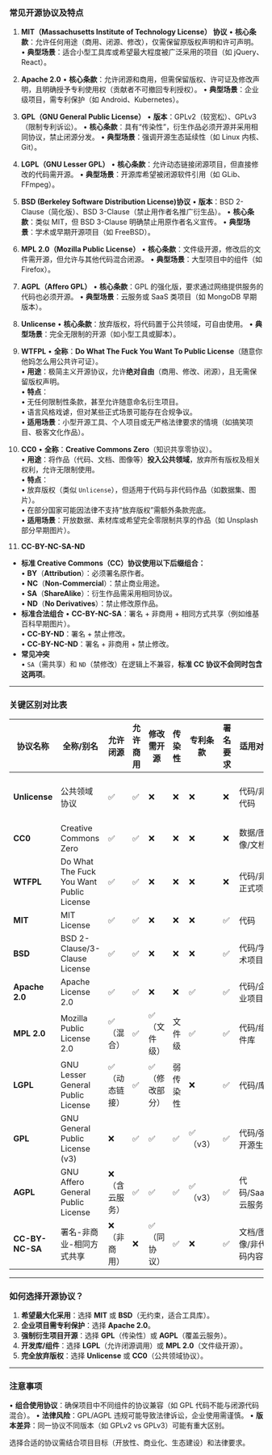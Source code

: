 
### **常见开源协议及特点**
1. **MIT（Massachusetts Institute of Technology License​） 协议**
   • **核心条款**：允许任何用途（商用、闭源、修改），仅需保留原版权声明和许可声明。
   • **典型场景**：适合小型工具库或希望最大程度被广泛采用的项目（如 jQuery、React）。

2. **Apache 2.0**
   • **核心条款**：允许闭源和商用，但需保留版权、许可证及修改声明，且明确授予专利使用权（贡献者不可撤回专利授权）。
   • **典型场景**：企业级项目，需专利保护（如 Android、Kubernetes）。

3. **GPL（GNU General Public License）**
   • **版本**：GPLv2（较宽松）、GPLv3（限制专利诉讼）。
   • **核心条款**：具有“传染性”，衍生作品必须开源并采用相同协议，禁止闭源分发。
   • **典型场景**：强调开源生态延续性（如 Linux 内核、Git）。

4. **LGPL（GNU Lesser GPL）**
   • **核心条款**：允许动态链接闭源项目，但直接修改的代码需开源。
   • **典型场景**：开源库希望被闭源软件引用（如 GLib、FFmpeg）。

5. **BSD (Berkeley Software Distribution License​)协议**
   • **版本**：BSD 2-Clause（简化版）、BSD 3-Clause（禁止用作者名推广衍生品）。
   • **核心条款**：类似 MIT，但 BSD 3-Clause 明确禁止用原作者名义宣传。
   • **典型场景**：学术或早期开源项目（如 FreeBSD）。

6. **MPL 2.0（Mozilla Public License）**
   • **核心条款**：文件级开源，修改后的文件需开源，但允许与其他代码混合闭源。
   • **典型场景**：大型项目中的组件（如 Firefox）。

7. **AGPL（Affero GPL）**
   • **核心条款**：GPL 的强化版，要求通过网络提供服务的代码也必须开源。
   • **典型场景**：云服务或 SaaS 类项目（如 MongoDB 早期版本）。

8. **Unlicense**
   • **核心条款**：放弃版权，将代码置于公共领域，可自由使用。
   • **典型场景**：完全无限制的开源（如小型工具或脚本）。

9. **WTFPL**
   • **全称**：**Do What The Fuck You Want To Public License**（随意你他妈怎么用公共许可证）。  
   • **用途**：极简主义开源协议，允许**绝对自由**（商用、修改、闭源），且无需保留版权声明。  
   • **特点**：  
   • 无任何限制性条款，甚至允许随意命名衍生项目。  
   • 语言风格戏谑，但对某些正式场景可能存在合规争议。  
   • **适用场景**：小型开源工具、个人项目或无严格法律要求的情境（如搞笑项目、极客文化作品）。  

10. **CC0**
   • **全称**：**Creative Commons Zero**（知识共享零协议）。  
   • **用途**：将作品（代码、文档、图像等）**投入公共领域**，放弃所有版权及相关权利，允许无限制使用。  
   • **特点**：  
   • 放弃版权（类似 `Unlicense`），但适用于代码与非代码作品（如数据集、图片）。  
   • 在部分国家可能因法律不支持“放弃版权”需额外条款兜底。  
   • **适用场景**：开放数据、素材库或希望完全零限制共享的作品（如 Unsplash 部分早期图片）。  

11. **CC-BY-NC-SA-ND**
   - **标准 Creative Commons（CC）协议使用以下后缀组合：**   
      • **BY**（**Attribution**）：必须署名原作者。  
      • **NC**（**Non-Commercial**）：禁止商业用途。  
      • **SA**（**ShareAlike**）：衍生作品需采用相同协议。  
      • **ND**（**No Derivatives**）：禁止修改原作品。  
   - **标准合法组合**
      • **CC-BY-NC-SA**：署名 + 非商用 + 相同方式共享（例如维基百科早期图片）。  
      • **CC-BY-ND**：署名 + 禁止修改。  
      • **CC-BY-NC-ND**：署名 + 非商用 + 禁止修改。  
   - **常见冲突**  
      • `SA`（需共享）和 `ND`（禁修改）在逻辑上不兼容，**标准 CC 协议不会同时包含这两项**。  

---

### **关键区别对比表**
| 协议名称            | 全称/别名                            | 允许闭源 | 允许商用 | 修改需开源 | 传染性 | 专利条款 | 署名要求 | 适用对象              | 严格程度排名 |
|---------------------|--------------------------------------|----------|----------|------------|--------|----------|----------|-----------------------|--------------|
| **Unlicense**        | 公共领域协议                         | ✅        | ✅        | ❌          | ❌      | ❌        | ❌        | 代码/非代码           | 1（最宽松）  |
| **CC0**              | Creative Commons Zero                | ✅        | ✅        | ❌          | ❌      | ❌        | ❌        | 数据/图像/文档         | 2            |
| **WTFPL**            | Do What The Fuck You Want Public License | ✅        | ✅        | ❌          | ❌      | ❌        | ❌        | 代码/非正式项目        | 3            |
| **MIT**              | MIT License                          | ✅        | ✅        | ❌          | ❌      | ❌        | ✅        | 代码                  | 4            |
| **BSD**              | BSD 2-Clause/3-Clause License        | ✅        | ✅        | ❌          | ❌      | ❌        | ✅        | 代码/学术项目          | 5            |
| **Apache 2.0**       | Apache License 2.0                   | ✅        | ✅        | ❌          | ❌      | ✅        | ✅        | 代码/企业项目          | 6            |
| **MPL 2.0**          | Mozilla Public License 2.0           | ✅（混合）| ✅        | ✅（文件级）| 文件级 | ✅        | ✅        | 代码/组件库            | 7            |
| **LGPL**             | GNU Lesser General Public License    | ✅（动态链接）| ✅    | ✅（修改部分）| 弱传染性 | ❌      | ✅        | 代码/库               | 8            |
| **GPL**              | GNU General Public License (v3)      | ❌        | ✅        | ✅          | ✅      | ✅（v3）  | ✅        | 代码/强开源生态        | 9            |
| **AGPL**             | GNU Affero General Public License    | ❌（含云服务）| ✅    | ✅          | ✅      | ✅（v3）  | ✅        | 代码/SaaS/云服务       | 10           |
| **CC-BY-NC-SA**      | 署名-非商业-相同方式共享              | ❌（非商用）| ❌       | ✅（同协议）| ✅      | ❌        | ✅        | 文档/图像/非代码内容   | 11（最严格） |

---

### **如何选择开源协议？**
1. **希望最大化采用**：选择 **MIT** 或 **BSD**（无约束，适合工具库）。
2. **企业项目需专利保护**：选择 **Apache 2.0**。
3. **强制衍生项目开源**：选择 **GPL**（传染性）或 **AGPL**（覆盖云服务）。
4. **开发库/组件**：选择 **LGPL**（允许闭源调用）或 **MPL 2.0**（文件级开源）。
5. **完全放弃版权**：选择 **Unlicense** 或 **CC0**（公共领域协议）。

---

### **注意事项**
• **组合使用协议**：确保项目中不同组件的协议兼容（如 GPL 代码不能与闭源代码混合）。
• **法律风险**：GPL/AGPL 违规可能导致法律诉讼，企业使用需谨慎。
• **版本差异**：同一协议不同版本（如 GPLv2 vs GPLv3）可能有重大区别。

选择合适的协议需结合项目目标（开放性、商业化、生态建设）和法律要求。


